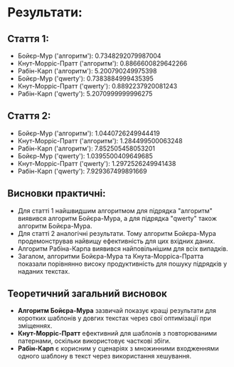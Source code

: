 # Результати:

## Стаття 1:
- Бойєр-Мур ('алгоритм'):     0.7348292079987004
- Кнут-Морріс-Пратт ('алгоритм'): 0.8866600829642266
- Рабін-Карп ('алгоритм'):        5.200790249975398
- Бойєр-Мур ('qwerty'):     0.7383884999435395
- Кнут-Морріс-Пратт ('qwerty'): 0.8892237920081243
- Рабін-Карп ('qwerty'):        5.2070999999996275

## Стаття 2:
- Бойєр-Мур ('алгоритм'):     1.0440726249944419
- Кнут-Морріс-Пратт ('алгоритм'): 1.284499500063248
- Рабін-Карп ('алгоритм'):        7.852505458053201
- Бойєр-Мур ('qwerty'):     1.0395500409649685
- Кнут-Морріс-Пратт ('qwerty'): 1.2972526249941438
- Рабін-Карп ('qwerty'):        7.929367499891669

## Висновки практичні:
- Для статті 1 найшвидшим алгоритмом для підрядка "алгоритм" виявився алгоритм Бойєра-Мура, а для підрядка "qwerty" також алгоритм Бойєра-Мура.
- Для статті 2 аналогічні результати. Тому алгоритм Бойєра-Мура продемонстрував найвищу ефективність для цих вхідних даних.
- Алгоритм Рабіна-Карпа виявився найповільнішим для всіх випадків.
- Загалом, алгоритми Бойєра-Мура та Кнута-Морріса-Пратта показали порівнянно високу продуктивність для пошуку підрядків у наданих текстах.

## Теоретичний загальний висновок
- **Алгоритм Бойєра-Мура** зазвичай показує кращі результати для коротких шаблонів у довгих текстах через свої оптимізації при зміщеннях.
- **Кнут-Морріс-Пратт** ефективний для шаблонів з повторюваними патернами, оскільки використовує часткові збіги.
- **Рабін-Карп** є корисним у сценаріях з множинними входженнями одного шаблону в текст через використання хешування.